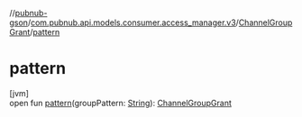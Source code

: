 //[pubnub-gson](../../../index.md)/[com.pubnub.api.models.consumer.access_manager.v3](../index.md)/[ChannelGroupGrant](index.md)/[pattern](pattern.md)

# pattern

[jvm]\
open fun [pattern](pattern.md)(groupPattern: [String](https://docs.oracle.com/javase/8/docs/api/java/lang/String.html)): [ChannelGroupGrant](index.md)
